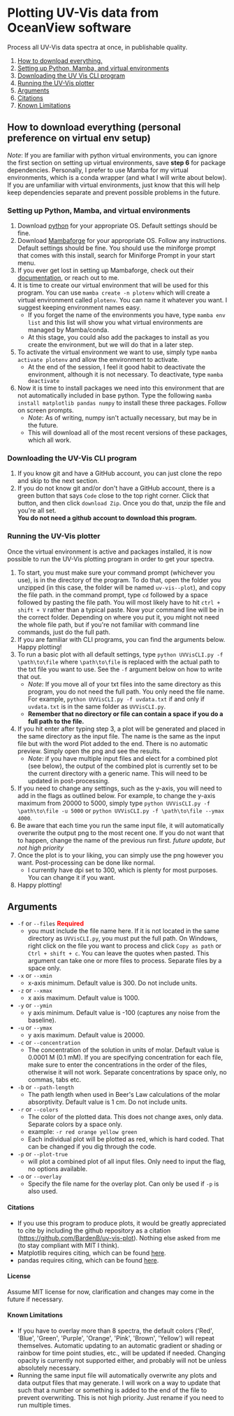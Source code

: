 # Plotting UV-Vis data from OceanView software

Process all UV-Vis data spectra at once, in publishable quality.

1. [How to download everything.](#how-to-download-everything-personal-preference-on-virtual-env-setup)
2. [Setting up Python, Mamba, and virtual environments](#setting-up-python-mamba-and-virtual-environments)
3. [Downloading the UV Vis CLI program](#downloading-the-uv-vis-cli-program)
4. [Running the UV-Vis plotter](#running-the-uv-vis-plotter)
5. [Arguments](#arguments)
6. [Citations](#citations)
7. [Known Limitations](#known-limitations)


## How to download everything (personal preference on virtual env setup)

*Note*: If you are familiar with python virtual environments, you can ignore the first section on setting up virtual environments, save **step 6** for package dependencies. Personally, I prefer to use Mamba for my virtual environments, which is a conda wrapper (and what I will write about below). If you are unfamiliar with virtual environments, just know that this will help keep dependencies separate and prevent possible problems in the future.

### Setting up Python, Mamba, and virtual environments

1. Download [python](https://www.python.org/downloads/) for your appropriate OS. Default settings should be fine.
2. Download [Mambaforge](https://github.com/conda-forge/miniforge#mambaforge) for your appropriate OS. Follow any instructions. Default settings should be fine. You should use the miniforge prompt that comes with this install, search for Miniforge Prompt in your start menu.
3. If you ever get lost in setting up Mambaforge, check out their [documentation](https://mamba.readthedocs.io/en/latest/index.html), or reach out to me.
4. It is time to create our virtual environment that will be used for this program. You can use `mamba create -n plotenv` which will create a virtual environment called `plotenv`. You can name it whatever you want. I suggest keeping environment names easy.
    - If you forget the name of the environments you have, type `mamba env list` and this list will show you what virtual environments are managed by Mamba/conda.
    - At this stage, you could also add the packages to install as you create the environment, but we will do that in a later step.
5. To activate the virtual environment we want to use, simply type `mamba activate plotenv` and allow the environment to activate.
    - At the end of the session, I feel it good habit to deactivate the environment, although it is not necessary. To deactivate, type `mamba deactivate`
6. Now it is time to install packages we need into this environment that are not automatically included in base python. Type the following `mamba install matplotlib pandas numpy` to install these three packages. Follow on screen prompts.
    - *Note*: As of writing, numpy isn't actually necessary, but may be in the future.
    - This will download all of the most recent versions of these packages, which all work.

### Downloading the UV-Vis CLI program
1. If you know git and have a GitHub account, you can just clone the repo and skip to the next section.
2. If you do not know git and/or don't have a GitHub account, there is a green button that says `Code` close to the top right corner. Click that button, and then click `download Zip`. Once you do that, unzip the file and you're all set.  
**You do not need a github account to download this program.**

### Running the UV-Vis plotter

Once the virtual environment is active and packages installed, it is now possible to run the UV-Vis plotting program in order to get your spectra.

1. To start, you must make sure your command prompt (whichever you use), is in the directory of the program.  To do that, open the folder you unzipped (in this case, the folder will be named `uv-vis--plot`), and copy the file path. in the command prompt, type `cd` followed by a space followed by pasting the file path. You will most likely have to hit `ctrl + shift + V` rather than a typical paste. Now your command line will be in the correct folder. Depending on where you put it, you might not need the whole file path, but if you're not familiar with command line commands, just do the full path.
2. If you are familiar with CLI programs, you can find the arguments below. Happy plotting!
3. To run a basic plot with all default settings, type `python UVVisCLI.py -f \path\to\file` where `\path\to\file` is replaced with the actual path to the txt file you want to use. See the `-f` argument below on how to write that out.
    - *Note*: If you move all of your txt files into the same directory as this program, you do not need the full path. You only need the file name. For example, `python UVVisCLI.py -f uvdata.txt` if and only if `uvdata.txt` is in the same folder as `UVVisCLI.py`.
    - **Remember that no directory or file can contain a space if you do a full path to the file.**
4. If you hit enter after typing step 3, a plot will be generated and placed in the same directory as the input file. The name is the same as the input file but with the word Plot added to the end. There is no automatic preview. Simply open the png and see the results.
    - *Note*: if you have multiple input files and elect for a combined plot (see below), the output of the combined plot is currently set to be the current directory with a generic name. This will need to be updated in post-processing.
5. If you need to change any settings, such as the y-axis, you will need to add in the flags as outlined below. For example, to change the y-axis maximum from 20000 to 5000, simply type `python UVVisCLI.py -f \path\to\file -u 5000` or `python UVVisCLI.py -f \path\to\file --ymax 4000`. 
6. Be aware that each time you run the same input file, it will automatically overwrite the output png to the most recent one. If you do not want that to happen, change the name of the previous run first. *future update, but not high priority*
7. Once the plot is to your liking, you can simply use the png however you want. Post-processing can be done like normal.
    - I currently have dpi set to 300, which is plenty for most purposes. You can change it if you want.
8. Happy plotting!

## Arguments

- `-f` or `--files` <span style = "color :red"> **Required**</span>
    - you must include the file name here. If it is not located in the same directory as `UVVisCLI.py`, you must put the full path. On Windows, right click on the file you want to process and click `Copy as path` or `Ctrl + shift + c`. You can leave the quotes when pasted. This argument can take one or more files to process. Separate files by a space only.
- `-x` or `--xmin`
    - x-axis minimum. Default value is 300. Do not include units.
- `-z` or `--xmax`
    - x axis maximum. Default value is 1000.
- `-y` or `--ymin`
    - y axis minimum. Default value is -100 (captures any noise from the baseline).
- `-u` or `--ymax`
    - y axis maximum. Default value is 20000. 
- `-c` or `--concentration`
    - The concentration of the solution in units of molar. Default value is 0.0001 M (0.1 mM). If you are specifying concentration for each file, make sure to enter the concentrations in the order of the files, otherwise it will not work. Separate concentrations by space only, no commas, tabs etc.
- `-b` or `--path-length`
    - The path length when used in Beer's Law calculations of the molar absorptivity. Default value is 1 cm. Do not include units.
- `-r` or `--colors`
    - The color of the plotted data. This does not change axes, only data. Separate colors by a space only.
    - example: `-r red orange yellow green`
    - Each individual plot will be plotted as red, which is hard coded. That can be changed if you dig through the code.
- `-p` or `--plot-true`
    - will plot a combined plot of all input files. Only need to input the flag, no options available.
- `-o` or `--overlay`
    - Specify the file name for the overlay plot. Can only be used if `-p` is also used.

#### Citations

- If you use this program to produce plots, it would be greatly appreciated to cite by including the github repository as a citation (https://github.com/BardenB/uv-vis-plot). Nothing else asked from me (to stay compliant with MIT I think). 
- Matplotlib requires citing, which can be found [here](https://matplotlib.org/stable/users/project/citing.html).
- pandas requires citing, which can be found [here](https://pandas.pydata.org/about/citing.html).

#### License

Assume MIT license for now, clarification and changes may come in the future if necessary. 

#### Known Limitations
- If you have to overlay more than 8 spectra, the default colors ('Red', 'Blue', 'Green', 'Purple', 'Orange', 'Pink', 'Brown', 'Yellow') will repeat themselves. Automatic updating to an automatic gradient or shading or rainbow for time point studies, etc., will be updated if needed. Changing opacity is currently not supported either, and probably will not be unless absolutely necessary.
- Running the same input file will automatically overwrite any plots and data output files that may generate. I will work on a way to update that such that a number or something is added to the end of the file to prevent overwriting. This is not high priority. Just rename if you need to run multiple times.